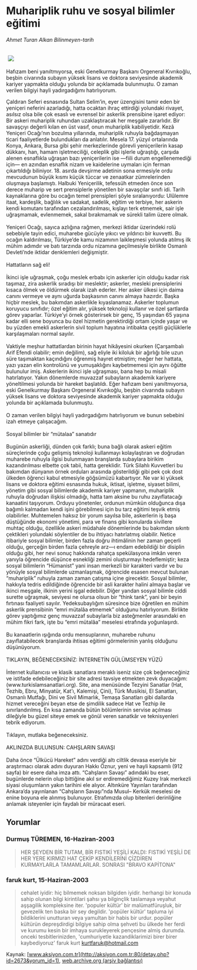 # Muhariplik ruhu ve sosyal bilimler eğitimi

*Ahmet Turan Alkan Bilinmeyen-tarih*

<div>
 <font>
  <img border="0" height="1" src="/web/20041106202226im_/http://aksiyon.com.tr/images/blank.gif"/>
 </font>
 <font class="content">
  <p>
   <img border="0" hspace="5" src="http://web.archive.org/web/20041106202226im_/http://www.aksiyon.com.tr/resim/444/20.jpg" vspace="5"/>
  </p>
 </font>
 <font class="content">
  Hafızam beni yanıltmıyorsa, eski Genelkurmay Başkanı Orgeneral Kıvrıkoğlu, beşbin civarında subayın yüksek lisans ve doktora seviyesinde akademik kariyer yapmakta olduğu yolunda bir açıklamada bulunmuştu. O zaman verilen bilgiyi hayli yadırgadığımı hatırlıyorum.
 </font>
 <p>
  <font class="content">
   Çaldıran Seferi esnasında Sultan Selim’in, eyer üzengisini tamir eden bir yeniçeri neferini azarladığı, hatta ocaktan ihraç ettirdiği yolundaki rivayet, asılsız olsa bile çok esaslı ve evrensel bir askerlik prensibine işaret ediyor: Bir askeri muhariplik ruhundan uzaklaştıracak her meşgale zararlıdır. Bir savaşçıyı değerli kılan en üst vasıf, onun muhariplik kabiliyetidir. Kezâ Yeniçeri Ocağı’nın bozulma yıllarında, muhariplik ruhuyla bağdaşmayan ticari faaliyetlerde bulundukları da anlatılır. Mesela 17. yüzyıl ortalarında Konya, Ankara, Bursa gibi şehir merkezlerinde görevli yeniçerilerin kasap dükkanı, han, hamam işletmeciliği, celeplik gibi işlerle uğraştığı, çarşıda alenen esnaflıkla uğraşan bazı yeniçerilerin ise —fiili durum engellenemediği için— en azından esnaflık nizam ve kaidelerine uymaları için ferman çıkartıldığı biliniyor. 18. asırda devşirme adetinin sona ermesiyle ordu mevcudunun büyük kısmı küçük tüccar ve zenaatkar zümrelerinden oluşmaya başlamıştı. Halbuki Yeniçerilik, tefessüh etmeden önce son derece muharip ve sert prensiplerle yönetilen bir savaşçılar sınıfı idi. Tarih kaynaklarına göre bu ocağın temel prensipleri şöyle sıralanıyordu: Ulûlemre itaat, kardeşlik, bağlılık ve sadakat, sadelik, eğitim ve terbiye, her askerin kendi komutanı tarafından cezalandırılması, kışlayı terk etmemek, sair işle uğraşmamak, evlenmemek, sakal bırakmamak ve sürekli talim üzere olmak.
   <br/>
   <br/>
   Yeniçeri Ocağı, sayıca azlığına rağmen, merkezi iktidar üzerindeki rolü sebebiyle tayin edici, muharebe gücüyle yıkıcı ve yıldırıcı bir kuvvetti. Bu ocağın kaldırılması, Türkiye’de kamu nizamının laikleşmesi yolunda atılmış ilk mühim adımdır ve batı tarzında ordu nizamına geçilmesiyle birlikte Osmanlı Devleti’nde iktidar denklemleri değişmiştir.
   <br/>
   <br/>
   Hattatların sağ eli!
   <br/>
   <br/>
   İkinci işle uğraşmak, çoğu meslek erbabı için askerler için olduğu kadar risk taşımaz, zira askerlik sıradışı bir meslektir; askerler, mesleki prensiplerini kısaca ölmek ve öldürmek olarak izah ederler. Her asker ülkesi için daima canını vermeye ve aynı uğurda başkasının canını almaya hazırdır. Başka hiçbir meslek, bu bakımdan askerlikle kıyaslanamaz. Askerler toplumun koruyucu sınıfıdır; özel eğitim alır, yüksek teknoloji kullanır ve özel şartlarda görev yaparlar. Türkiye’yi örnek gösterirsek bir genç, 15 yaşından 65 yaşına kadar elli sene boyunca bu özel hizmetin gerektirdiği ortam içinde yaşar ve bu yüzden emekli askerlerin sivil toplum hayatına intibakta çeşitli güçlüklerle karşılaşmaları normal sayılır.
   <br/>
   <br/>
   Vaktiyle meşhur hattatlardan birinin hayat hikâyesini okurken (Çarşambalı Arif Efendi olabilir; emin değilim), sağ eliyle iki kiloluk bir ağırlığı bile uzun süre taşımaktan kaçındığını öğrenmiş hayret etmiştim; meğer her hattata, yazı yazan elin kontrolünü ve yumuşaklığını kaybetmemesi için aynı öğütte bulunulur imiş. Askerlerin ikinci işle uğraşması, bana hep bu misali hatırlatıyor. Yakın dönemlerde muvazzaf subayların akademik kariyere yöneltilmesi yolunda bir hareket başlatıldı. Eğer hafızam beni yanıltmıyorsa, eski Genelkurmay Başkanı Orgeneral Kıvrıkoğlu, beşbin civarında subayın yüksek lisans ve doktora seviyesinde akademik kariyer yapmakta olduğu yolunda bir açıklamada bulunmuştu.
   <br/>
   <br/>
   O zaman verilen bilgiyi hayli yadırgadığımı hatırlıyorum ve bunun sebebini izah etmeye çalışacağım.
   <br/>
   <br/>
   Sosyal bilimler bir “mütalaa” sanatıdır
   <br/>
   <br/>
   Bugünün askerliği, dünden çok farklı; buna bağlı olarak askeri eğitim süreçlerinde çoğu gelişmiş teknoloji kullanmayı kolaylaştıran ve doğrudan muharebe ruhuyla ilgisi bulunmayan branşlarda subaylara birikim kazandırılması elbette çok tabii, hatta gereklidir. Türk Silahlı Kuvvetleri bu bakımdan dünyanın örnek orduları arasında gösterildiği gibi pek çok dost ülkeden öğrenci kabul etmesiyle göğsümüzü kabartıyor. Ne var ki yüksek lisans ve doktora eğitimi esnasında hukuk, iktisat, işletme, siyaset bilimi, yönetim gibi sosyal bilimlerde akademik kariyer yapmanın, muhariplik ruhuyla doğrudan ilişkisi olmadığı, hatta tam aksine bu ruhu zayıflatacağı kanaatini taşıyorum. Orduyu yönetenler, ordunun mümkün olduğunca dışa bağımlı kalmadan kendi işini görebilmesi için bu tarz eğitimi teşvik etmiş olabilirler. Muhtemelen haksız bir yorum sayılsa bile, askerlerin iş başa düştüğünde ekonomi yönetimi, para ve finans gibi konularda sivillere muhtaç olduğu, özellikle askeri müdahale dönemlerinde bu bakımdan sıkıntı çektikleri yolundaki söylentiler de bu ihtiyacı hatırlatmış olabilir. Netice itibariyle sosyal bilimler, birden fazla doğru ihtimâlinin her zaman geçerli olduğu, gerçeğin birden fazla çehreyle arz—ı endam edebildiği bir disiplin olduğu gibi, her nevi sonuç hakkında rahatça spekülasyona imkân veren yanıyla öğrencide düşünce esnekliği zemini oluşturmayı hedeflemiştir; keza sosyal bilimlerin “Hümanist” yani insan merkezli bir karakteri vardır ve bu yönüyle sosyal bilimlerde uzmanlaşmak, öğrencide esasen mevcut bulunan “muhariplik” ruhuyla zaman zaman çatışma içine girecektir. Sosyal bilimler, hakkıyla tedris edildiğinde öğrencide bir asli karakter halini almaya başlar ve ikinci meşgale, ilkinin yerini işgal edebilir. Diğer yandan sosyal bilimle ciddi surette uğraşmak, seviyesi ne olursa olsun bir “think tank”, yani bir beyin fırtınası faaliyeti sayılır. Yedeksubaylığım süresince bize öğretilen en mühim askerlik prensibinin “emri mütalâa etmemek” olduğunu hatırlıyorum. Birlikte görev yaptığımız genç muvazzaf subaylarla biz asteğmenler arasındaki en mühim fikri fark, işte bu “emri mütalâa” meselesi etrafında yoğunlaşırdı.
   <br/>
   <br/>
   Bu kanaatlerin ışığında ordu mensuplarının, muharebe ruhunu zayıflatabilecek branşlarda ihtisas eğitimi görmelerinin yanlış olduğunu düşünüyorum.
   <br/>
   <br/>
   TIKLAYIN, BEĞENECEKSİNİZ: İNTERNETİN GÜLÜMSEYEN YÜZÜ
   <br/>
   <br/>
   İnternet kullanıcısı ve klasik sanatlara meraklı iseniz size çok beğeneceğiniz ve istifade edebileceğiniz bir site adresi tavsiye etmekten zevk duyacağım: (www.turkislamsanatlari.org). Site, ana menüsünde Tezyini Sanatlar (Hat, Tezhib, Ebru, Minyatür, Kat’ı, Kalemişi, Çini), Türk Musikisi, El Sanatları, Osmanlı Mutfağı, Dini ve Sivil Mimarlık, Temaşa Sanatları gibi dallarda hizmet vereceğini beyan etse de şimdilik sadece Hat ve Tezhip ile sınırlandırılmış. En kısa zamanda bütün bölümlerinin servise açılması dileğiyle bu güzel siteye emek ve gönül veren sanatkâr ve teknisyenleri tebrik ediyorum.
   <br/>
   <br/>
   Tıklayın, mutlaka beğeneceksiniz.
   <br/>
   <br/>
   AKLINIZDA BULUNSUN: CAHŞLARIN SAVAŞI
   <br/>
   <br/>
   Daha önce “Ülkücü Hareket” adını verdiği altı ciltlik devasa eseriyle bir araştırmacı olarak adını duyuran Hakkı Öznur, yeni ve hayli kapsamlı (912 sayfa) bir esere daha imza attı. “Cahşların Savaşı” adındaki bu eser, bugünlerde nelerin olup bittiğine akıl sır erdiremediğimiz Kuzey Irak merkezli siyasi oluşumların yakın tarihini ele alıyor. Altınküre Yayınları tarafından Ankara’da yayınlanan “Cahşların Savaşı”nda Musul– Kerkük meselesi de enine boyuna ele alınmış bulunuyor. Etrafımızda olup bitenleri derinliğine anlamak isteyenler için faydalı bir müracaat eseri.
   <br/>
  </font>
 </p>
</div>


## Yorumlar

### Durmuş TÜREMEN, 16-Haziran-2003
> HER ŞEYDEN BİR TUTAM, BİR FISTIKİ YEŞİLİ KALDI: 
> FISTIKİ YEŞİLİ DE HER YERE KIRMIZI HAT ÇEKİP KENDİLERİNİ ÇİZDİREN KURMAYLARLA TAMAMLARLAR. SONRASI "BRAVO KAPİTONA"

### faruk kurt, 15-Haziran-2003
> cehalet iyidir: 
> hiç bilmemek noksan bilgiden iyidir. herhangi bir konuda sahip olunan bilgi kirintilari şahsı ya bilginçlik taslamaya veyahut aşşagilik kompleksine iter. 'populer kültür' bir malümatfüruşluk, bir gevezelik ten baska bir sey degildir. 'popüler kültür' tapluma iyi bildiklerini unutturan veya yamultan bir habis bir urdur.  popüler kültürün depreşdirdigi bilgiye sahip olma şehveti bu ülkede her ferdi ve kurumu kesin bir imhaya surukleyerek pençesine almiş durumda. onceki tesbitlerinizden, 'cumhuriyetle kazandiklarimizi birer birer kaybediyoruz' faruk kurt kurtfaruk@hotmail.com

Kaynak: [www.aksiyon.com.tr](http://aksiyon.com.tr:80/detay.php?id=2673&yorum_id=1), [web.archive.org (arşiv bağlantısı)](http://web.archive.org/web/20041106202226/http://aksiyon.com.tr:80/detay.php?id=2673&yorum_id=1)
